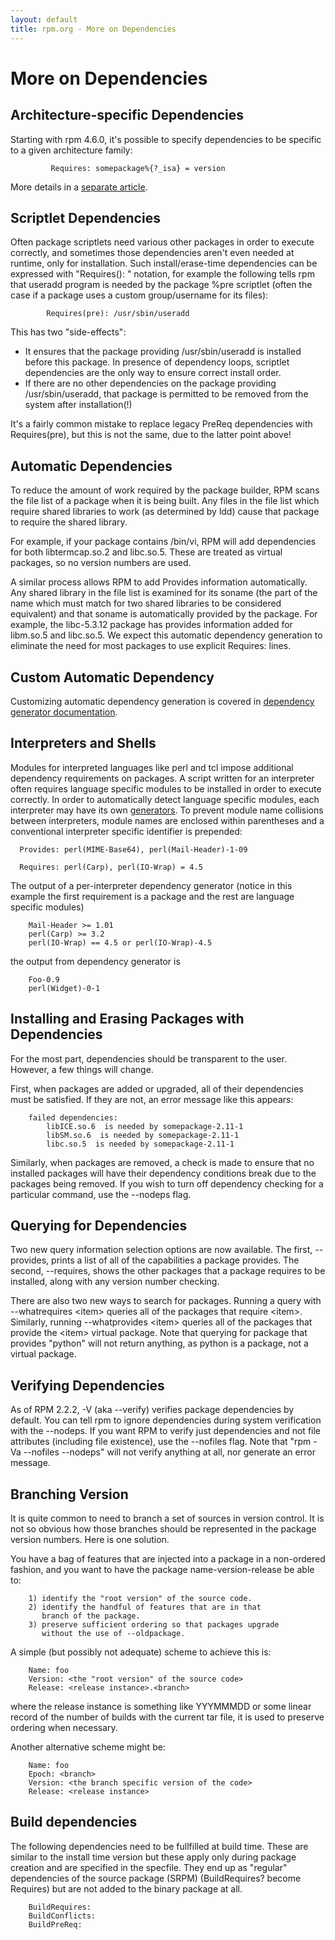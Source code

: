 ```yaml
---
layout: default
title: rpm.org - More on Dependencies
---
```

# More on Dependencies

## Architecture-specific Dependencies

Starting with rpm 4.6.0, it's possible to specify dependencies to be specific to a given architecture family:

```
         Requires: somepackage%{?_isa} = version
```

More details in a [separate article](arch_dependencies.html).

## Scriptlet Dependencies
Often package scriptlets need various other packages in order to execute correctly, and sometimes those dependencies aren't even needed at runtime, only for installation. Such install/erase-time dependencies can be expressed with "Requires(<scriptlet>): <dependency>" notation, for example the following tells rpm that useradd program is needed by the package %pre scriptlet (often the case if a package uses a custom group/username for its files):

```
        Requires(pre): /usr/sbin/useradd
```

This has two "side-effects":
* It ensures that the package providing /usr/sbin/useradd is installed before this package. In presence of dependency loops, scriptlet dependencies are the only way to ensure correct install order.
* If there are no other dependencies on the package providing /usr/sbin/useradd, that package is permitted to be removed from the system after installation(!) 

It's a fairly common mistake to replace legacy PreReq dependencies with Requires(pre), but this is not the same, due to the latter point above!

## Automatic Dependencies
To reduce the amount of work required by the package builder, RPM scans the file list of a package when it is being built. Any files in the file list which require shared libraries to work (as determined by ldd) cause that package to require the shared library.

For example, if your package contains /bin/vi, RPM will add dependencies for both libtermcap.so.2 and libc.so.5. These are treated as virtual packages, so no version numbers are used.

A similar process allows RPM to add Provides information automatically. Any shared library in the file list is examined for its soname (the part of the name which must match for two shared libraries to be considered equivalent) and that soname is automatically provided by the package. For example, the libc-5.3.12 package has provides information added for libm.so.5 and libc.so.5. We expect this automatic dependency generation to eliminate the need for most packages to use explicit Requires: lines.

## Custom Automatic Dependency
Customizing automatic dependency generation is covered in [dependency generator documentation]().

## Interpreters and Shells
Modules for interpreted languages like perl and tcl impose additional dependency requirements on packages. A script written for an interpreter often requires language specific modules to be installed in order to execute correctly. In order to automatically detect language specific modules, each interpreter may have its own [generators](dependency_generators.html). To prevent module name collisions between interpreters, module names are enclosed within parentheses and a conventional interpreter specific identifier is prepended:

```
  Provides: perl(MIME-Base64), perl(Mail-Header)-1-09

  Requires: perl(Carp), perl(IO-Wrap) = 4.5
```

The output of a per-interpreter dependency generator (notice in this example the first requirement is a package and the rest are language specific modules)

```
    Mail-Header >= 1.01
    perl(Carp) >= 3.2
    perl(IO-Wrap) == 4.5 or perl(IO-Wrap)-4.5
```

the output from dependency generator is

```
    Foo-0.9
    perl(Widget)-0-1
```

## Installing and Erasing Packages with Dependencies
For the most part, dependencies should be transparent to the user. However, a few things will change.

First, when packages are added or upgraded, all of their dependencies must be satisfied. If they are not, an error message like this appears:

```
    failed dependencies:
        libICE.so.6  is needed by somepackage-2.11-1
        libSM.so.6  is needed by somepackage-2.11-1
        libc.so.5  is needed by somepackage-2.11-1
```

Similarly, when packages are removed, a check is made to ensure that no installed packages will have their dependency conditions break due to the packages being removed. If you wish to turn off dependency checking for a particular command, use the --nodeps flag.

## Querying for Dependencies
Two new query information selection options are now available. The first, --provides, prints a list of all of the capabilities a package provides. The second, --requires, shows the other packages that a package requires to be installed, along with any version number checking.

There are also two new ways to search for packages. Running a query with --whatrequires \<item\> queries all of the packages that require \<item\>. Similarly, running --whatprovides \<item\> queries all of the packages that provide the \<item\> virtual package. Note that querying for package that provides "python" will not return anything, as python is a package, not a virtual package.

## Verifying Dependencies
As of RPM 2.2.2, -V (aka --verify) verifies package dependencies by default. You can tell rpm to ignore dependencies during system verification with the --nodeps. If you want RPM to verify just dependencies and not file attributes (including file existence), use the --nofiles flag. Note that "rpm -Va --nofiles --nodeps" will not verify anything at all, nor generate an error message.

## Branching Version
It is quite common to need to branch a set of sources in version control. It is not so obvious how those branches should be represented in the package version numbers. Here is one solution.

You have a bag of features that are injected into a package in a non-ordered fashion, and you want to have the package name-version-release be able to:

```
    1) identify the "root version" of the source code.
    2) identify the handful of features that are in that
       branch of the package.
    3) preserve sufficient ordering so that packages upgrade
       without the use of --oldpackage.
```

A simple (but possibly not adequate) scheme to achieve this is:

```
    Name: foo
    Version: <the "root version" of the source code>
    Release: <release instance>.<branch>
```

where the release instance is something like YYYMMMDD or some linear record of the number of builds with the current tar file, it is used to preserve ordering when necessary.

Another alternative scheme might be:

```
    Name: foo
    Epoch: <branch>
    Version: <the branch specific version of the code>
    Release: <release instance>
```

## Build dependencies
The following dependencies need to be fullfilled at build time. These are similar to the install time version but these apply only during package creation and are specified in the specfile. They end up as "regular" dependencies of the source package (SRPM) (BuildRequires? become Requires) but are not added to the binary package at all.

```
    BuildRequires:
    BuildConflicts:
    BuildPreReq:
```
